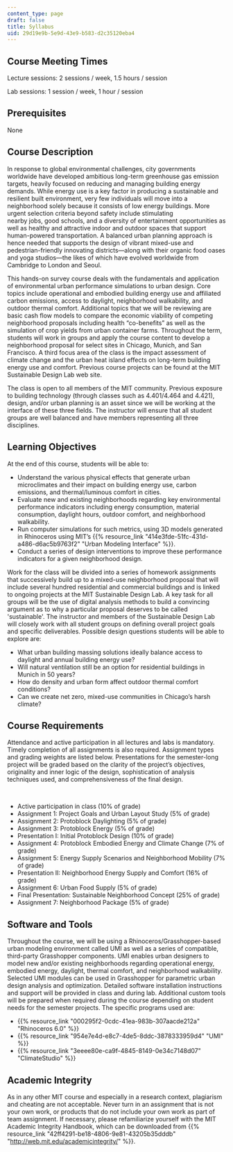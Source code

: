 ```yaml
---
content_type: page
draft: false
title: Syllabus
uid: 29d19e9b-5e9d-43e9-b583-d2c35120eba4
---
```

## Course Meeting Times

Lecture sessions: 2 sessions / week, 1.5 hours / session

Lab sessions: 1 session / week, 1 hour / session 

## Prerequisites

None 

## Course Description

In response to global environmental challenges, city governments worldwide have developed ambitious long-term greenhouse gas emission targets, heavily focused on reducing and managing building energy demands. While energy use is a key factor in producing a sustainable and resilient built environment, very few individuals will move into a neighborhood solely because it consists of low energy buildings. More urgent selection criteria beyond safety include stimulating  
nearby jobs, good schools, and a diversity of entertainment opportunities as well as healthy and attractive indoor and outdoor spaces that support human-powered transportation. A balanced urban planning approach is hence needed that supports the design of vibrant mixed-use and pedestrian-friendly innovating districts—along with their organic food oases and yoga studios—the likes of which have evolved worldwide from Cambridge to London and Seoul.

This hands-on survey course deals with the fundamentals and application of environmental urban performance simulations to urban design. Core topics include operational and embodied building energy use and affiliated carbon emissions, access to daylight, neighborhood walkability, and outdoor thermal comfort. Additional topics that we will be reviewing are basic cash flow models to compare the economic viability of competing neighborhood proposals including health “co-benefits” as well as the simulation of crop yields from urban container farms. Throughout the term, students will work in groups and apply the course content to develop a neighborhood proposal for select sites in Chicago, Munich, and San Francisco. A third focus area of the class is the impact assessment of climate change and the urban heat island effects on long-term building energy use and comfort. Previous course projects can be found at the MIT Sustainable Design Lab web site.

The class is open to all members of the MIT community. Previous exposure to building technology (through classes such as 4.401/4.464 and 4.421), design, and/or urban planning is an asset since we will be working at the interface of these three fields. The instructor will ensure that all student groups are well balanced and have members representing all three disciplines.

## Learning Objectives

At the end of this course, students will be able to:

- Understand the various physical effects that generate urban microclimates and their impact on building energy use, carbon emissions, and thermal/luminous comfort in cities.
- Evaluate new and existing neighborhoods regarding key environmental performance indicators including energy consumption, material consumption, daylight hours, outdoor comfort, and neighborhood walkability.
- Run computer simulations for such metrics, using 3D models generated in Rhinoceros using MIT’s {{% resource_link "414e3fde-51fc-431d-a486-d6ac5b9763f2" "Urban Modeling Interface" %}}.
- Conduct a series of design interventions to improve these performance indicators for a given neighborhood design.

Work for the class will be divided into a series of homework assignments that successively build up to a mixed-use neighborhood proposal that will include several hundred residential and commercial buildings and is linked to ongoing projects at the MIT Sustainable Design Lab. A key task for all groups will be the use of digital analysis methods to build a convincing argument as to why a particular proposal deserves to be called 'sustainable'. The instructor and members of the Sustainable Design Lab will closely work with all student groups on defining overall project goals and specific deliverables. Possible design questions students will be able to explore are:

- What urban building massing solutions ideally balance access to daylight and annual building energy use?
- Will natural ventilation still be an option for residential buildings in Munich in 50 years?
- How do density and urban form affect outdoor thermal comfort conditions?
- Can we create net zero, mixed-use communities in Chicago’s harsh climate?

## Course Requirements

Attendance and active participation in all lectures and labs is mandatory. Timely completion of all assignments is also required. Assignment types and grading weights are listed below. Presentations for the semester-long project will be graded based on the clarity of the project’s objectives, originality and inner logic of the design, sophistication of analysis techniques used, and comprehensiveness of the final design.

 

- Active participation in class (10% of grade)
- Assignment 1: Project Goals and Urban Layout Study (5% of grade)
- Assignment 2: Protoblock Daylighting (5% of grade)
- Assignment 3: Protoblock Energy (5% of grade)
- Presentation I: Initial Protoblock Design (10% of grade)
- Assignment 4: Protoblock Embodied Energy and Climate Change (7% of grade)
- Assignment 5: Energy Supply Scenarios and Neighborhood Mobility (7% of grade)
- Presentation II: Neighborhood Energy Supply and Comfort (16% of grade)
- Assignment 6: Urban Food Supply (5% of grade)
- Final Presentation: Sustainable Neighborhood Concept (25% of grade)
- Assignment 7: Neighborhood Package (5% of grade)

## Software and Tools

Throughout the course, we will be using a Rhinoceros/Grasshopper-based urban modeling environment called UMI as well as a series of compatible, third-party Grasshopper components. UMI enables urban designers to model new and/or existing neighborhoods regarding operational energy, embodied energy, daylight, thermal comfort, and neighborhood walkability. Selected UMI modules can be used in Grasshopper for parametric urban design analysis and optimization. Detailed software installation instructions and support will be provided in class and during lab. Additional custom tools will be prepared when required during the course depending on student needs for the semester projects. The specific programs used are:

- {{% resource_link "000295f2-0cdc-41ea-983b-307aacde212a" "Rhinoceros 6.0" %}}
- {{% resource_link "954e7e4d-e8c7-4de5-8ddc-3878333959d4" "UMI" %}}
- {{% resource_link "3eeee80e-ca9f-4845-8149-0e34c7148d07" "ClimateStudio" %}}

## Academic Integrity

As in any other MIT course and especially in a research context, plagiarism and cheating are not acceptable. Never turn in an assignment that is not your own work, or products that do not include your own work as part of team assignment. If necessary, please refamiliarize yourself with the MIT Academic Integrity Handbook, which can be downloaded from {{% resource_link "42ff4291-be18-4806-9e81-43205b35dddb" "http://web.mit.edu/academicintegrity/" %}}.